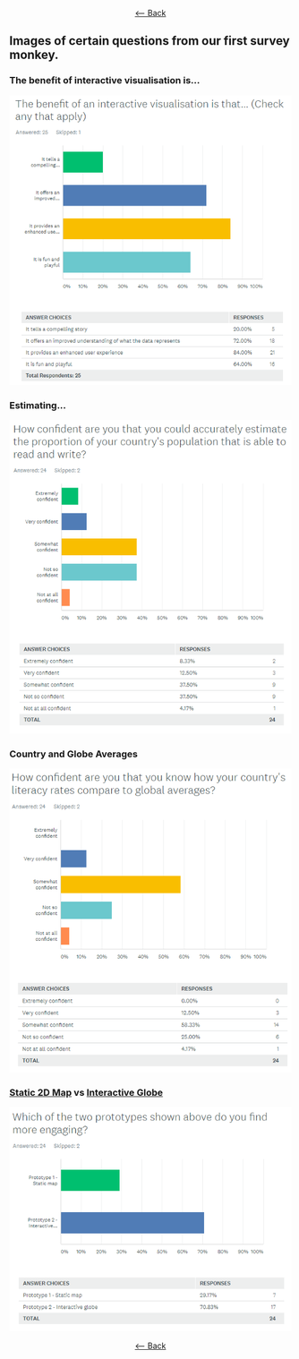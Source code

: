 <div align = center>
  
  [<-- Back](https://github.com/jess-mw/desk23/tree/main/Documentation/3.%20UX%20Design#first-survey-findings)
  </div>


## Images of certain questions from our first survey monkey.

### The benefit of interactive visualisation is...
![image](https://github.com/jess-mw/desk23/blob/main/Documentation/3.%20UX%20Design/Feedback/First%20SurveyMonkey%20Results/BenefitOfInteractiveVisualisation.PNG)

### Estimating...
![image](https://github.com/jess-mw/desk23/blob/main/Documentation/3.%20UX%20Design/Feedback/First%20SurveyMonkey%20Results/EstimateProportionOfCountry.PNG)

### Country and Globe Averages
![image](https://github.com/jess-mw/desk23/blob/main/Documentation/3.%20UX%20Design/Feedback/First%20SurveyMonkey%20Results/GlobeAverages.PNG)

### [Static 2D Map](https://github.com/jess-mw/desk23/blob/main/Documentation/3.%20UX%20Design/Prototyping/Website%20Prototype%204.pdf) vs [Interactive Globe](https://github.com/jess-mw/desk23/blob/main/Documentation/3.%20UX%20Design/Prototyping/Website%20Prototype%203.pdf)
![image](https://github.com/jess-mw/desk23/blob/main/Documentation/3.%20UX%20Design/Feedback/First%20SurveyMonkey%20Results/TwoPrototypesBattle.PNG)

<div align = center>
  
  [<-- Back](https://github.com/jess-mw/desk23/tree/main/Documentation/3.%20UX%20Design#first-survey-findings)
  </div>


